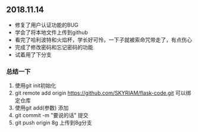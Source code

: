 ## 2018.11.14
- 修复了用户认证功能的BUG
- 学会了将本地文件上传到github
- 看完了哈利波特和火焰杯，学长好可怜，一下子就被索命咒带走了，有点伤心
- 完成了修改密码和忘记密码的功能
- 试着用了下分支
### 总结一下
1. 使用git init初始化
2. git remote add origin https://github.com/SKYRIAM/flask-code.git 可以绑定仓库
3. 使用git add(参数) 添加
4. git commit -m "要说的话" 提交
5. git push origin 8g  上传到8g分支
